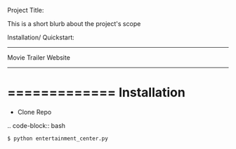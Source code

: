 Project Title:

This is a short blurb about the project's scope

Installation/ Quickstart:

****************************************
Movie Trailer Website
****************************************


=============
Installation
=============

* Clone Repo

.. code-block:: bash

    $ python entertainment_center.py